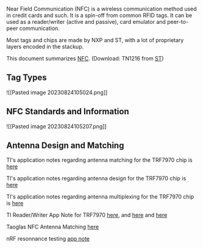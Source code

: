 Near Field Communication (NFC) is a wireless communication method used in credit cards and such. It is a spin-off from common RFID tags. It can be used as a reader/writer (active and passive), card emulator and peer-to-peer communication.

Most tags and chips are made by NXP and ST, with a lot of proprietary layers encoded in the stackup.

This document summarizes [NFC](file:///C:/Users/Jeffrey%20Hamel/Downloads/dm00190233-st25-nfc-guide-stmicroelectronics.pdf). (Download: TN1216 from [ST](https://www.st.com/en/nfc/documentation.html))
## Tag Types

![[Pasted image 20230824105024.png]]


## NFC Standards and Information

![[Pasted image 20230824105207.png]]

## Antenna Design and Matching

TI's application notes regarding antenna matching for the TRF7970 chip is [here](https://www.ti.com/lit/an/sloa135a/sloa135a.pdf?ts=1692189116126)

TI's application notes regarding antenna design for the TRF7970 chip is [here](https://www.ti.com/lit/an/sloa241c/sloa241c.pdf?ts=1692165828319&ref_url=https%253A%252F%252Fwww.google.com%252F)

TI's application notes regarding antenna multiplexing for the TRF7970 chip is [here](https://www.ti.com/lit/an/sloa231/sloa231.pdf?ts=1692213518470)

TI Reader/Writer App Note for TRF7970 [here](https://www.ti.com/lit/an/sloa227b/sloa227b.pdf?ts=1692213520624), and [here](https://www.ti.com/lit/an/sloa184/sloa184.pdf?ts=1692213537319) and [here](https://www.ti.com/lit/an/sloa246b/sloa246b.pdf?ts=1692206873640&ref_url=https%253A%252F%252Fwww.ti.com%252Fproduct%252FTRF7970A)

Taoglas NFC Antenna Matching [here](https://cdn.taoglas.com/wp-content/uploads/pdf/Tuning-Application-Note-for-FXR.XX-Series-of-NFC-Antennas-APN-15-8-001.B.pdf)

nRF resonnance testing [app note](https://infocenter.nordicsemi.com/pdf/nwp_026.pdf)

